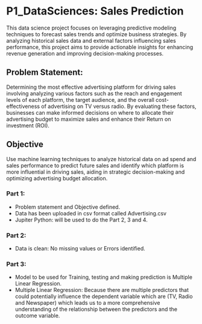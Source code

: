 # P1_DataSciences: Sales Prediction
This data science project focuses on leveraging predictive modeling techniques to forecast sales trends and optimize business strategies. By analyzing historical sales data and external factors influencing sales performance, this project aims to provide actionable insights for enhancing revenue generation and improving decision-making processes.

## Problem Statement:
Determining the most effective advertising platform for driving sales involving analyzing various factors such as the reach and engagement levels of each platform, the target audience, and the overall cost-effectiveness of advertising on TV versus radio. By evaluating these factors, businesses can make informed decisions on where to allocate their advertising budget to maximize sales and enhance their Return on investment (ROI).

## Objective
Use machine learning techniques to analyze historical data on ad spend and sales performance to predict future sales and identify which platform is more influential in driving sales, aiding in strategic decision-making and optimizing advertising budget allocation.


### Part 1:
- Problem statement and Objective defined.
- Data has been uploaded in csv format called Advertising.csv
- Jupiter Python: will be used to do the Part 2, 3 and 4.

### Part 2:
- Data is clean: No missing values or Errors identified.

### Part 3:
- Model to be used for Training, testing and making prediction is Multiple Linear Regression.
- Multiple Linear Regression: Because there are multiple predictors that could potentially influence the dependent variable which are (TV, Radio and Newspaper) which leads us to a more comprehensive understanding of the relationship between the predictors and the outcome variable.